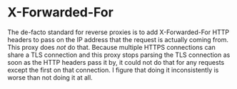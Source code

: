 

X-Forwarded-For
===============

The de-facto standard for reverse proxies is to add X-Forwarded-For HTTP headers to pass on the IP address that the request is actually coming from. This proxy does *not* do that. Because multiple HTTPS connections can share a TLS connection and this proxy stops parsing the TLS connection as soon as the HTTP headers pass it by, it could not do that for any requests except the first on that connection. I figure that doing it inconsistently is worse than not doing it at all.
